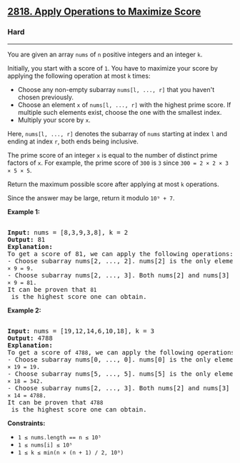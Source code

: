 ### <h2><a href="https://leetcode.com/problems/apply-operations-to-maximize-score/">2818. Apply Operations to Maximize Score</a></h2>  
<h3>Hard</h3>  
<hr>  
<div>  
<p>You are given an array <code>nums</code> of <code>n</code> positive integers and an integer <code>k</code>.</p>  

<p>Initially, you start with a score of <code>1</code>. You have to maximize your score by applying the following operation at most <code>k</code> times:</p>  

<ul>  
<li>Choose any non-empty subarray <code>nums[l, ..., r]</code> that you haven't chosen previously.</li>  
<li>Choose an element <code>x</code> of <code>nums[l, ..., r]</code> with the highest prime score. If multiple such elements exist, choose the one with the smallest index.</li>  
<li>Multiply your score by <code>x</code>.</li>  
</ul>  

<p>Here, <code>nums[l, ..., r]</code> denotes the subarray of <code>nums</code> starting at index <code>l</code> and ending at index <code>r</code>, both ends being inclusive.</p>  

<p>The prime score of an integer <code>x</code> is equal to the number of distinct prime factors of <code>x</code>. For example, the prime score of <code>300</code> is <code>3</code> since <code>300 = 2 × 2 × 3 × 5 × 5</code>.</p>  

<p>Return the maximum possible score after applying at most <code>k</code> operations.</p>  

<p>Since the answer may be large, return it modulo <code>10⁹ + 7</code>.</p>  

<p><strong>Example 1:</strong></p>  
<pre>  
<strong>Input:</strong> nums = [8,3,9,3,8], k = 2  
<strong>Output:</strong> 81  
<strong>Explanation:</strong>  
To get a score of 81, we can apply the following operations:  
- Choose subarray nums[2, ..., 2]. nums[2] is the only element in this subarray. Hence, we multiply the score by nums[2]. The score becomes <code>1 × 9 = 9</code>.  
- Choose subarray nums[2, ..., 3]. Both nums[2] and nums[3] have a prime score of <code>1</code>, but nums[2] has the smaller index. Hence, we multiply the score by nums[2]. The score becomes <code>9 × 9 = 81</code>.  
It can be proven that <code>81</code> is the highest score one can obtain.  
</pre>  

<p><strong>Example 2:</strong></p>  
<pre>  
<strong>Input:</strong> nums = [19,12,14,6,10,18], k = 3  
<strong>Output:</strong> 4788  
<strong>Explanation:</strong>  
To get a score of <code>4788</code>, we can apply the following operations:  
- Choose subarray nums[0, ..., 0]. nums[0] is the only element in this subarray. Hence, we multiply the score by nums[0]. The score becomes <code>1 × 19 = 19</code>.  
- Choose subarray nums[5, ..., 5]. nums[5] is the only element in this subarray. Hence, we multiply the score by nums[5]. The score becomes <code>19 × 18 = 342</code>.  
- Choose subarray nums[2, ..., 3]. Both nums[2] and nums[3] have a prime score of <code>2</code>, but nums[2] has the smaller index. Hence, we multiply the score by nums[2]. The score becomes <code>342 × 14 = 4788</code>.  
It can be proven that <code>4788</code> is the highest score one can obtain.  
</pre>  

<p><strong>Constraints:</strong></p>  
<ul>  
<li><code>1 ≤ nums.length == n ≤ 10⁵</code></li>  
<li><code>1 ≤ nums[i] ≤ 10⁵</code></li>  
<li><code>1 ≤ k ≤ min(n × (n + 1) / 2, 10⁹)</code></li>  
</ul>  
</div>  
